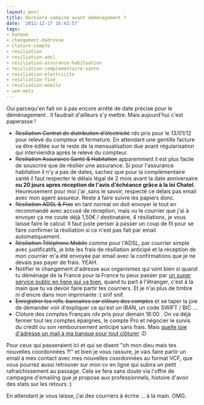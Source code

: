 ```yaml
---
layout: post
title: Dernière semaine avant déménagement ?
date: '2011-12-27 16:42:57'
tags:
- banque
- changement-dadresse
- cloture-compte
- resiliation
- resiliation-adsl
- resiliation-assurance-habituation
- resiliation-complementaire-sante
- resiliation-electricite
- resiliation-fixe
- resiliation-mobile
- uem-metz
---
```


Oui parcequ'en fait on à pas encore arrêté de date précise pour le déménagement . Il faudrait d'ailleurs s'y mettre. Mais aujourd'hui c'est paperasse !<!--more-->
<ul>
	<li><del>Résiliation Contrat de distribution d'électricité</del>
rdv pris pour le 13/01/12 pour relevé du compteur et fermeture. En attendant une gentille facture va être éditée sur le reste de la mensualisation due avant régularisation qui interviendra après le relevé du compteur.</li>
	<li><del>Résiliation Assurance Santé &amp; Habitation</del>
apparemment il est plus facile de souscrire que de résilier une assurance. Si pour l'assurance habitation il n'y a pas de dates, sachez que pour la complémentaire santé il faut respecter le délais légal de 2 mois avant la date anniversaire <strong>ou 20 jours apres réception de l'avis d'échéance grâce à la loi Chatel</strong>. Heureusement pour moi j'ai ,sans le savoir, respecté ce délais pas email avec mon agent assureur. Reste à faire suivre les papiers donc.</li>
	<li><del>Résiliation ADSL &amp; Fixe</del>
en tant normal on doit envoyer le tout en recommandé avec accusé de réception, mais vu le courrier que j'ai à envoyer ça me coute déjà 1,50€ / destinataire, 4 résiliations, je vous laisse faire le calcul. Il faut juste penser à passer un coup de fil pour se faire confirmer la résiliation si ce n'est pas fait par email automatiquement.</li>
	<li><del>Résiliation Téléphone Mobile</del>
comme pour l'ADSL, par courrier simple avec justificatifs, je bite les frais de résiliation anticipé et la réception de mon courrier m'a été envoyée par email avec la confirmations que je ne devais pas payer de frais. YEAH.</li>
	<li>Notifier le changement d'adresse aux organismes qui vont bien
si quand tu déménage de la France pour la France tu peux passer par <a title="Changement d'adresse en ligne - Gratuitement" href="https://mdel.mon.service-public.fr/je-change-de-coordonnees.html" target="_blank">un super service public en ligne qui va bien</a>, quand tu part à l'étranger, c'est à la main que tu va devoir faire partir tes courriers. Et je n'ai plus de timbre ni d'encre dans mon imprimante :( snif snif.</li>
	<li><del>Enregistrer les refs. bancaires car clôture des comptes</del>
et se taper la joie de demander voir d'expliquer ce qu'est un IBAN, un code SWIFT / BIC ...</li>
	<li>Cloture des comptes Français
rdv pris pour demain 16:00 . On va déjà fermer tout les comptes épargnes, le compte Pro et négocier le suivis du crédit ou son remboursement anticipé sans frais. Mais <a title="Passage à la banque" href="http://clawfire.net/passage-a-la-banque/" target="_blank">quelle joie d'adresse un mail à ma banque pour tout clôturer</a> :D</li>
</ul>
Pour ceux qui passeraient ici et qui se disent "oh mon dieu mais tes nouvelles coordonnées ?!" et bien je vous rassure, je vais faire partir un email à mes contact avec mes nouvelles coordonnées au format VCF, que vous pourrez aussi retrouver sur mon cv en ligne qui subira un petit rafraichissement au passage. Cela se fera sans doute via l'offre de campagne d'emailing que je propose aux professionnels, histoire d'avoir des stats sur les retours :)

En attendant je vous laisse, j'ai des courriers à écrire ... à la main. OMG.